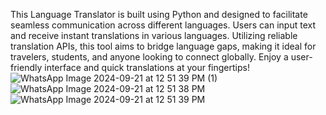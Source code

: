 This Language Translator is built using Python and designed to facilitate seamless communication across different languages. Users can input text and receive instant translations in various languages. Utilizing reliable translation APIs, this tool aims to bridge language gaps, making it ideal for travelers, students, and anyone looking to connect globally. Enjoy a user-friendly interface and quick translations at your fingertips!
![WhatsApp Image 2024-09-21 at 12 51 39 PM (1)](https://github.com/user-attachments/assets/24193888-8fc4-474e-ace2-06950a7e23ab)
![WhatsApp Image 2024-09-21 at 12 51 38 PM](https://github.com/user-attachments/assets/88290228-f9de-424c-8749-33e14c39e4de)
![WhatsApp Image 2024-09-21 at 12 51 39 PM](https://github.com/user-attachments/assets/4137beba-9c44-4541-90a8-044e3a33b423)
